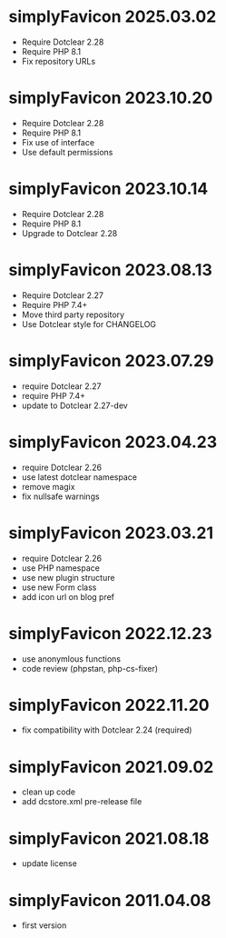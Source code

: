 simplyFavicon 2025.03.02
===========================================================
* Require Dotclear 2.28
* Require PHP 8.1
* Fix repository URLs

simplyFavicon 2023.10.20
===========================================================
* Require Dotclear 2.28
* Require PHP 8.1
* Fix use of interface
* Use default permissions

simplyFavicon 2023.10.14
===========================================================
* Require Dotclear 2.28
* Require PHP 8.1
* Upgrade to Dotclear 2.28

simplyFavicon 2023.08.13
===========================================================
* Require Dotclear 2.27
* Require PHP 7.4+
* Move third party repository
* Use Dotclear style for CHANGELOG

simplyFavicon 2023.07.29
===========================================================
* require Dotclear 2.27
* require PHP 7.4+
* update to Dotclear 2.27-dev

simplyFavicon 2023.04.23
===========================================================
* require Dotclear 2.26
* use latest dotclear namespace
* remove magix
* fix nullsafe warnings

simplyFavicon 2023.03.21
===========================================================
* require Dotclear 2.26
* use PHP namespace
* use new plugin structure
* use new Form class
* add icon url on blog pref

simplyFavicon 2022.12.23
===========================================================
* use anonymlous functions
* code review (phpstan, php-cs-fixer)

simplyFavicon 2022.11.20
===========================================================
* fix compatibility with Dotclear 2.24 (required)

simplyFavicon 2021.09.02
===========================================================
* clean up code
* add dcstore.xml pre-release file

simplyFavicon 2021.08.18
===========================================================
* update license

simplyFavicon 2011.04.08
===========================================================
* first version